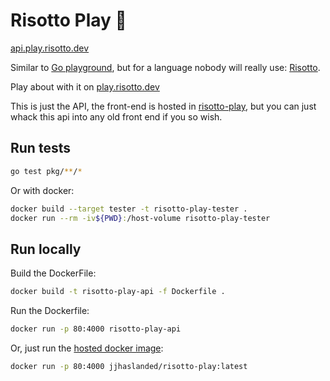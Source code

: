 # Risotto Play 🍲

[api.play.risotto.dev](https://api.play.risotto.dev)

Similar to [Go playground](https://play.golang.org/), but for a language nobody will really use: [Risotto](https://github.com/risotto/risotto).

Play about with it on [play.risotto.dev](https://play.risotto.dev)

This is just the API, the front-end is hosted in [risotto-play](https://github.com/risotto/play-ui), but you can just whack this api into any old front end if you so wish.

## Run tests

```bash
go test pkg/**/*
```

Or with docker:

```bash
docker build --target tester -t risotto-play-tester .
docker run --rm -iv${PWD}:/host-volume risotto-play-tester
```

## Run locally

Build the DockerFile:

```bash
docker build -t risotto-play-api -f Dockerfile .
```

Run the Dockerfile:

```bash
docker run -p 80:4000 risotto-play-api
```

Or, just run the [hosted docker image](https://hub.docker.com/r/jjhaslanded/risotto-play):

```bash
docker run -p 80:4000 jjhaslanded/risotto-play:latest
```
